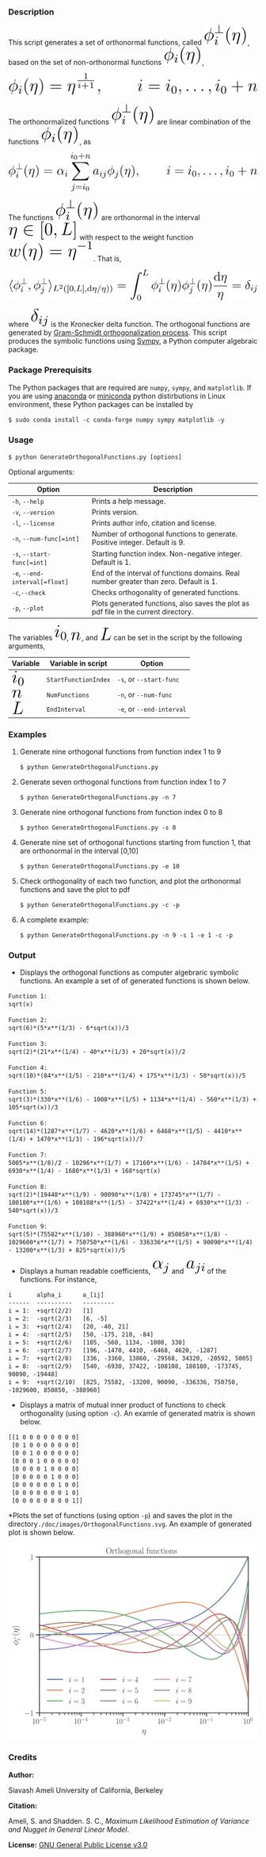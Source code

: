 ### Description

This script generates a set of orthonormal functions, called ![](./doc/images/phi_i_perp.svg), based on the set of non-orthonormal functions ![](./doc/images/phi_i.svg),

![](./doc/images/Equation_phi_i.svg)

The orthonormalized functions ![](./doc/images/phi_i_perp.svg) are linear combination of the functions ![](./doc/images/phi_i.svg), as

![](./doc/images/Equation_phi_i_perp.svg)

The functions ![](./doc/images/phi_i_perp.svg) are orthonormal in the interval ![](./doc/images/interval.svg) with respect to the weight function ![](./doc/images/w.svg). That is,
        
![equation](./doc/images/Equation_orthogonality.svg)

where ![](./doc/images/delta.svg) is the Kronecker delta function. The orthogonal functions are generated by [Gram-Schmidt orthogonalization process](https://en.wikipedia.org/wiki/Gram%E2%80%93Schmidt_process). This script produces the symbolic functions using [Sympy](https://www.sympy.org), a Python computer algebraic package.

### Package Prerequisits

The Python packages that are required are `numpy`, `sympy`, and `matplotlib`. If you are using [anaconda](https://www.anaconda.com/) or [miniconda](https://docs.conda.io/en/latest/miniconda.html) python distirbutions in Linux environment, these Python packages can be installed by

    $ sudo conda install -c conda-forge numpy sympy matplotlib -y

### Usage

	$ python GenerateOrthogonalFunctions.py [options]
Optional arguments:

| Option| Description |
| -- | ----- |
| `-h`, `--help`                  | Prints a help message. |
| `-v`, `--version`               | Prints version. |
| `-l`, `--license`               | Prints author info, citation and license. |
| `-n`, `--num-func[=int]`        | Number of orthogonal functions to generate. Positive integer. Default is 9. |
| `-s`, `--start-func[=int]`      | Starting function index. Non-negative integer. Default is 1. |
| `-e`, `--end-interval[=float]`  | End of the interval of functions domains. Real number greater than zero. Default is 1. |
| `-c`,`--check`                  | Checks orthogonality of generated functions. |
| `-p`, `--plot`                  | Plots generated functions, also saves the plot as pdf file in the current directory.|

The variables ![](./doc/images/i_0.svg), ![](./doc/images/n.svg), and ![](./doc/images/L.svg) can be set in the script by the following arguments,

| Variable | Variable in script    |          Option            |
| -------- |  -------------------- |  ------------------------- |
| ![](./doc/images/i_0.svg)        | `StartFunctionIndex`  | `-s`, or `--start-func` |
| ![](./doc/images/n.svg)        | `NumFunctions`        | `-n`, or `--num-func`     |
| ![](./doc/images/L.svg)        | `EndInterval`         | `-e`, or `--end-interval`  |

### Examples

1. Generate nine orthogonal functions from function index 1 to 9

       $ python GenerateOrthogonalFunctions.py

2. Generate seven orthogonal functions from function index 1 to 7

       $ python GenerateOrthogonalFunctions.py -n 7

3. Generate nine orthogonal functions from function index 0 to 8

       $ python GenerateOrthogonalFunctions.py -s 0

4. Generate nine set of orthogonal functions starting from function 1, that are orthonormal in the interval [0,10]

       $ python GenerateOrthogonalFunctions.py -e 10

4. Check orthogonality of each two function, and plot the orthonormal functions and save the plot to pdf

       $ python GenerateOrthogonalFunctions.py -c -p

5. A complete example:

       $ python GenerateOrthogonalFunctions.py -n 9 -s 1 -e 1 -c -p
       
### Output

* Displays the orthogonal functions as computer algebraric symbolic functions. An example a set of of generated functions is shown below.

```
Function 1:
sqrt(x)

Function 2:
sqrt(6)*(5*x**(1/3) - 6*sqrt(x))/3

Function 3:
sqrt(2)*(21*x**(1/4) - 40*x**(1/3) + 20*sqrt(x))/2

Function 4:
sqrt(10)*(84*x**(1/5) - 210*x**(1/4) + 175*x**(1/3) - 50*sqrt(x))/5

Function 5:
sqrt(3)*(330*x**(1/6) - 1008*x**(1/5) + 1134*x**(1/4) - 560*x**(1/3) + 105*sqrt(x))/3

Function 6:
sqrt(14)*(1287*x**(1/7) - 4620*x**(1/6) + 6468*x**(1/5) - 4410*x**(1/4) + 1470*x**(1/3) - 196*sqrt(x))/7

Function 7:
5005*x**(1/8)/2 - 10296*x**(1/7) + 17160*x**(1/6) - 14784*x**(1/5) + 6930*x**(1/4) - 1680*x**(1/3) + 168*sqrt(x)

Function 8:
sqrt(2)*(19448*x**(1/9) - 90090*x**(1/8) + 173745*x**(1/7) - 180180*x**(1/6) + 108108*x**(1/5) - 37422*x**(1/4) + 6930*x**(1/3) - 540*sqrt(x))/3

Function 9:
sqrt(5)*(75582*x**(1/10) - 388960*x**(1/9) + 850850*x**(1/8) - 1029600*x**(1/7) + 750750*x**(1/6) - 336336*x**(1/5) + 90090*x**(1/4) - 13200*x**(1/3) + 825*sqrt(x))/5
```

* Displays a human readable coefficients, ![](./doc/images/alpha_j.svg) and ![](./doc/images/a_ij.svg) of the functions. For instance,

```
i       alpha_i      a_[ij]
------  ----------   ---------
i = 1:  +sqrt(2/2)   [1]
i = 2:  -sqrt(2/3)   [6, -5]
i = 3:  +sqrt(2/4)   [20, -40, 21]
i = 4:  -sqrt(2/5)   [50, -175, 210, -84]
i = 5:  +sqrt(2/6)   [105, -560, 1134, -1008, 330]
i = 6:  -sqrt(2/7)   [196, -1470, 4410, -6468, 4620, -1287]
i = 7:  +sqrt(2/8)   [336, -3360, 13860, -29568, 34320, -20592, 5005]
i = 8:  -sqrt(2/9)   [540, -6930, 37422, -108108, 180180, -173745, 90090, -19448]
i = 9:  +sqrt(2/10)  [825, 75582, -13200, 90090, -336336, 750750, -1029600, 850850, -388960]
```
* Displays a matrix of mutual inner product of functions to check orthogonality (using option `-c`). An examle of generated matrix is shown below.

```
[[1 0 0 0 0 0 0 0 0]
 [0 1 0 0 0 0 0 0 0]
 [0 0 1 0 0 0 0 0 0]
 [0 0 0 1 0 0 0 0 0]
 [0 0 0 0 1 0 0 0 0]
 [0 0 0 0 0 1 0 0 0]
 [0 0 0 0 0 0 1 0 0]
 [0 0 0 0 0 0 0 1 0]
 [0 0 0 0 0 0 0 0 1]]
```

*Plots the set of functions (using option `-p`) and saves the plot in the directory`./doc/images/OrthogonalFunctions.svg`. An example of generated plot is shown below.

![image](./doc/images/OrthogonalFunctions.svg)

### Credits

__Author:__

   Siavash Ameli
   University of California, Berkeley

__Citation:__

   Ameli, S. and Shadden. S. C., _Maximum Likelihood Estimation of Variance and Nugget in General Linear Model_.

__License:__ [GNU General Public License v3.0](https://www.gnu.org/licenses/gpl-3.0.en.html)
